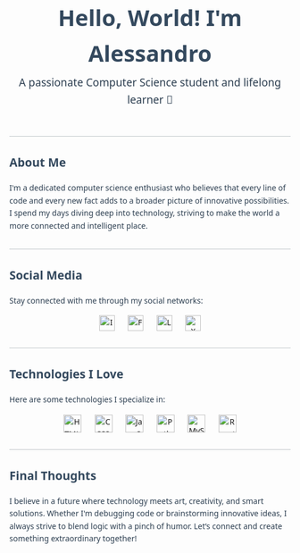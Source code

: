 <style>
  body {
    font-family: 'Segoe UI', Tahoma, Geneva, Verdana, sans-serif;
    color: #2c3e50;
    line-height: 1.6;
  }
  h1, h2, h3 {
    color: #34495e;
  }
  .profile-header {
    text-align: center;
    padding: 20px 0;
  }
  .profile-header h1 {
    font-size: 2.5rem;
    margin-bottom: 5px;
  }
  .profile-header p {
    font-size: 1.2rem;
    margin: 0;
  }
  .social-icons, .tech-icons {
    text-align: center;
    margin: 15px 0;
  }
  .social-icons a, .tech-icons a {
    margin: 0 10px;
    text-decoration: none;
  }
  .social-icons img, .tech-icons img {
    vertical-align: middle;
  }

  .social-icons img {
    width: 28px;
    height: 28px;
  }
  .tech-icons img {
    width: 32px;
    height: 32px;
  }

  hr {
    border: none;
    height: 1px;
    background: #bdc3c7;
    margin: 30px 0;
  }
</style>

<div class="profile-header">
  <h1>Hello, World! I'm Alessandro</h1>
  <p>A passionate Computer Science student and lifelong learner 🚀</p>
</div>

<hr />

## About Me

I'm a dedicated computer science enthusiast who believes that every line of code and every new fact adds to a broader picture of innovative possibilities. I spend my days diving deep into technology, striving to make the world a more connected and intelligent place.

---

## Social Media

Stay connected with me through my social networks:

<div class="social-icons">
  <a href="https://www.instagram.com/pierogonzaless" title="Instagram" target="_blank">
    <img src="https://cdn.jsdelivr.net/npm/simple-icons@v8/icons/instagram.svg" alt="Instagram Icon" />
  </a>
  <a href="https://www.facebook.com/profile.php?id=61557622364773&comment_id=Y29tbWVudDoxMjIxODg4MTY2NzAyNTQwNzhfMTE4NTc5NjM0NjQxMjQyOQ%3D%3D&locale=es_LA " title="Facebook" target="_blank">
    <img src="https://cdn.jsdelivr.net/npm/simple-icons@v8/icons/facebook.svg" alt="Facebook Icon" />
  </a>
  <a href="https://www.linkedin.com/in/piero-alessandro-gonzales-4b603b312/" title="LinkedIn" target="_blank">
    <img src="https://cdn.jsdelivr.net/npm/simple-icons@v8/icons/linkedin.svg" alt="LinkedIn Icon" />
  </a>
  <a href="https://x.com/pierogonzaless" title="X (Twitter)" target="_blank">
    <img src="https://cdn.jsdelivr.net/npm/simple-icons@v8/icons/x.svg" alt="X Icon" />
  </a>
</div>

---

## Technologies I Love

Here are some technologies I specialize in:

<div class="tech-icons">
  <a href="https://developer.mozilla.org/en-US/docs/Web/HTML" title="HTML" target="_blank">
    <img src="https://cdn.jsdelivr.net/npm/simple-icons@v8/icons/html5.svg" alt="HTML5 Icon" />
  </a>
  <a href="https://developer.mozilla.org/en-US/docs/Web/CSS" title="CSS" target="_blank">
    <img src="https://cdn.jsdelivr.net/npm/simple-icons@v8/icons/css3.svg" alt="CSS3 Icon" />
  </a>
  <a href="https://developer.mozilla.org/en-US/docs/Web/JavaScript" title="JavaScript" target="_blank">
    <img src="https://cdn.jsdelivr.net/npm/simple-icons@v8/icons/javascript.svg" alt="JavaScript Icon" />
  </a>
  <a href="https://www.python.org" title="Python" target="_blank">
    <img src="https://cdn.jsdelivr.net/npm/simple-icons@v8/icons/python.svg" alt="Python Icon" />
  </a>
  <a href="https://www.mysql.com" title="MySQL" target="_blank">
    <img src="https://cdn.jsdelivr.net/npm/simple-icons@v8/icons/mysql.svg" alt="MySQL Icon" />
  </a>
  <a href="https://reactjs.org" title="React" target="_blank">
    <img src="https://cdn.jsdelivr.net/npm/simple-icons@v8/icons/react.svg" alt="React Icon" />
  </a>
</div>

---

## Final Thoughts

I believe in a future where technology meets art, creativity, and smart solutions. Whether I'm debugging code or brainstorming innovative ideas, I always strive to blend logic with a pinch of humor. Let’s connect and create something extraordinary together!

